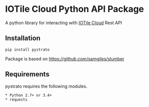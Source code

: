 # IOTile Cloud Python API Package

A python library for interacting with [IOTile Cloud](https://iotile.cloud) Rest API

## Installation

```
pip install pystrato
```

Package is based on https://github.com/samgiles/slumber

## Requirements

pystrato requires the following modules.

    * Python 2.7+ or 3.4+
    * requests

